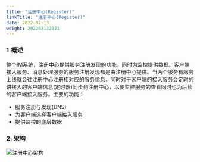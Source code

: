 ```yaml
---
title: "注册中心(Register)"
linkTitle: "注册中心(Register)"
date: 2022-02-13
weight: 202202132021
---
```


### 1.概述

整个IM系统，注册中心提供服务注册发现的功能，同时为监控提供数据。客户端接入服务、消息处理服务的服务注册发现都是由注册中心提供。当两个服务有服务上线就会往注册中心注册相对应的服务信息，同时对于客户端的接入服务会定时的讲接入的客户端信息(定时器)同步到注册中心，以便监控服务的查看同时也为后续的客户端接入服务。主要的功能：

- 服务注册与发现(DNS)
- 为客户端选择客户端接入服务
- 提供监控的底层数据

### 2. 架构

![注册中心架构](E:\download\注册中心架构.png)
